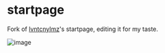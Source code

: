 # startpage
Fork of [lvntcnylmz](https://github.com/lvntcnylmz/startpage)'s startpage, editing it for my taste.

![image](https://github.com/vajdao/startpage/assets/123484746/893f1730-5553-43e3-b576-6e060393c3d2)
